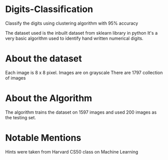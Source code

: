 # Digits-Classification
Classify the digits using clustering algorithm with 95% accuracy

The dataset used is the inbuilt dataset from sklearn library in python
It's a very basic algorithm used to identify hand written numerical digits.

# About the dataset
Each image is 8 x 8 pixel.
Images are on grayscale
There are 1797 collection of images

# About the Algorithm
The algorithm trains the dataset on 1597 images and used 200 images as the testing set.

# Notable Mentions
Hints were taken from Harvard CS50 class on Machine Learning
